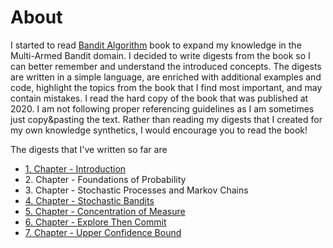 # About
I started to read [Bandit Algorithm](https://tor-lattimore.com/downloads/book/book.pdf) book to expand my knowledge in the Multi-Armed Bandit domain. I decided to write digests from the book so I can better remember and understand the introduced concepts. The digests are written in a simple language, are enriched with additional examples and code, highlight the topics from the book that I find most important, and may contain mistakes. I read the hard copy of the book that was published at 2020. I am not following proper referencing guidelines as I am sometimes just copy&pasting the text. Rather than reading my digests that I created for my own knowledge synthetics, I would encourage you to read the book! 


The digests that I've written so far are
* [1. Chapter - Introduction](1_introduction.md)
* 2\. Chapter - Foundations of Probability
* 3\. Chapter - Stochastic Processes and Markov Chains
* [4. Chapter - Stochastic Bandits](4_stochastic_bandits.md)
* [5. Chapter - Concentration of Measure](5_concentration_of_measure.md)
* [6. Chapter - Explore Then Commit](6_explore_then_commit.md)
* [7. Chapter - Upper Confidence Bound](7_upper_confidence_bound.md)
